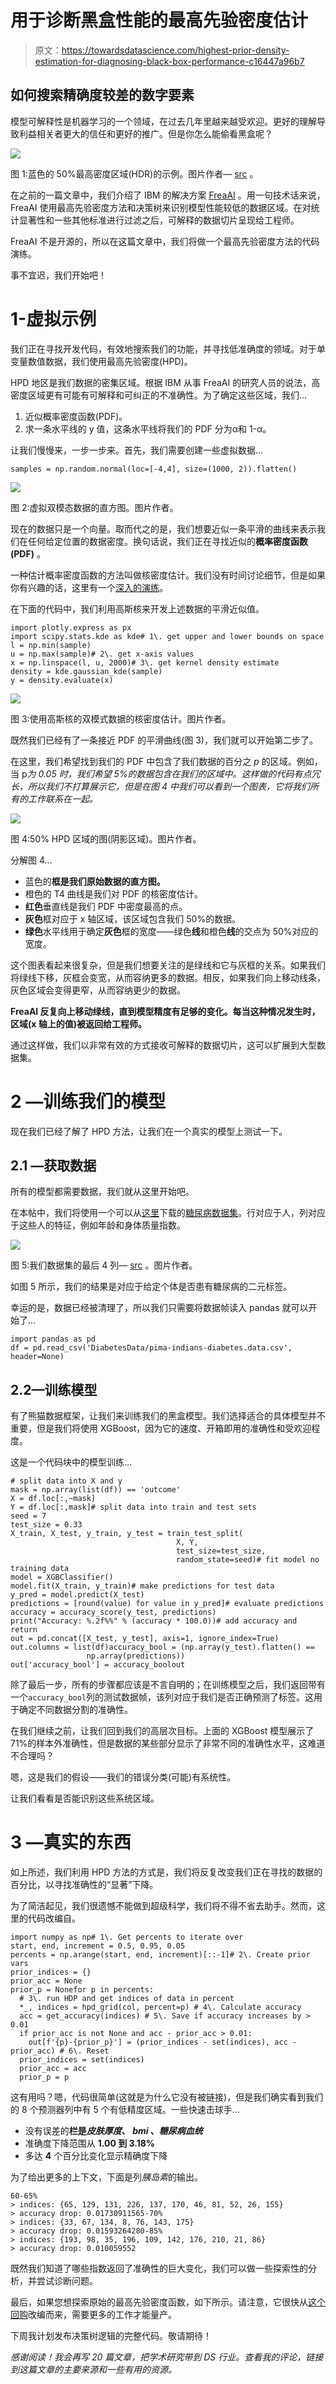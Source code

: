 # 用于诊断黑盒性能的最高先验密度估计

> 原文：<https://towardsdatascience.com/highest-prior-density-estimation-for-diagnosing-black-box-performance-c16447a96b7>

## 如何搜索精确度较差的数字要素

模型可解释性是机器学习的一个领域，在过去几年里越来越受欢迎。更好的理解导致利益相关者更大的信任和更好的推广。但是你怎么能偷看黑盒呢？

![](img/d629320df0c0fb40dbd8b59531df81e7.png)

图 1:蓝色的 50%最高密度区域(HDR)的示例。图片作者— [src](https://mathematica.stackexchange.com/questions/173282/computing-credible-region-highest-posterior-density-from-empirical-distributio) 。

在之前的一篇文章中，我们介绍了 IBM 的解决方案 [FreaAI](https://arxiv.org/abs/2108.05620) 。用一句技术话来说，FreaAI 使用最高先验密度方法和决策树来识别模型性能较低的数据区域。在对统计显著性和一些其他标准进行过滤之后，可解释的数据切片呈现给工程师。

FreaAI 不是开源的，所以在这篇文章中，我们将做一个最高先验密度方法的代码演练。

事不宜迟，我们开始吧！

# 1-虚拟示例

我们正在寻找开发代码，有效地搜索我们的功能，并寻找低准确度的领域。对于单变量数值数据，我们使用最高先验密度(HPD)。

HPD 地区是我们数据的密集区域。根据 IBM 从事 FreaAI 的研究人员的说法，高密度区域更有可能有可解释和可纠正的不准确性。为了确定这些区域，我们…

1.  近似概率密度函数(PDF)。
2.  求一条水平线的 y 值，这条水平线将我们的 PDF 分为α和 1-α。

让我们慢慢来，一步一步来。首先，我们需要创建一些虚拟数据…

```
samples = np.random.normal(loc=[-4,4], size=(1000, 2)).flatten()
```

![](img/1aadcf4f23381511ef7c18a098f7c544.png)

图 2:虚拟双模态数据的直方图。图片作者。

现在的数据只是一个向量。取而代之的是，我们想要近似一条平滑的曲线来表示我们在任何给定位置的数据密度。换句话说，我们正在寻找近似的**概率密度函数(PDF)** 。

一种估计概率密度函数的方法叫做核密度估计。我们没有时间讨论细节，但是如果你有兴趣的话，这里有一个[深入的演练](https://jakevdp.github.io/PythonDataScienceHandbook/05.13-kernel-density-estimation.html)。

在下面的代码中，我们利用高斯核来开发上述数据的平滑近似值。

```
import plotly.express as px
import scipy.stats.kde as kde# 1\. get upper and lower bounds on space
l = np.min(sample)
u = np.max(sample)# 2\. get x-axis values
x = np.linspace(l, u, 2000)# 3\. get kernel density estimate
density = kde.gaussian_kde(sample)
y = density.evaluate(x)
```

![](img/68a29b1ad49f155fa7ea4ccd0d119a2c.png)

图 3:使用高斯核的双模式数据的核密度估计。图片作者。

既然我们已经有了一条接近 PDF 的平滑曲线(图 3)，我们就可以开始第二步了。

在这里，我们希望找到我们的 PDF 中包含了我们数据的百分之 *p* 的区域。例如，当 p*为 0.05 时，我们希望 5%的数据包含在我们的区域中。这样做的代码有点冗长，所以我们不打算展示它，但是在图 4 中我们可以看到一个图表，它将我们所有的工作联系在一起。*

![](img/6c2b97c13586a0c2faa1a812aee85aa5.png)

图 4:50% HPD 区域的图(阴影区域)。图片作者。

分解图 4…

*   蓝色的**框是我们原始数据的直方图。**
*   橙色的 T4 曲线是我们对 PDF 的核密度估计。
*   **红色**垂直线是我们 PDF 中密度最高的点。
*   **灰色**框对应于 x 轴区域，该区域包含我们 50%的数据。
*   **绿色**水平线用于确定**灰色**框的宽度——绿色**线**和橙色**线**的交点为 50%对应的宽度。

这个图表看起来很复杂，但是我们想要关注的是绿线和它与灰框的关系。如果我们将绿线下移，灰框会变宽，从而容纳更多的数据。相反，如果我们向上移动线条，灰色区域会变得更窄，从而容纳更少的数据。

**FreaAI 反复向上移动绿线，直到模型精度有足够的变化。每当这种情况发生时，区域(x 轴上的值)被返回给工程师。**

通过这样做，我们以非常有效的方式接收可解释的数据切片，这可以扩展到大型数据集。

# 2 —训练我们的模型

现在我们已经了解了 HPD 方法，让我们在一个真实的模型上测试一下。

## 2.1 —获取数据

所有的模型都需要数据，我们就从这里开始吧。

在本帖中，我们将使用一个可以从[这里](https://github.com/mberk06/DS_academic_papers/tree/master/DiabetesData)下载的[糖尿病数据集](https://www.kaggle.com/uciml/pima-indians-diabetes-database)。行对应于人，列对应于这些人的特征，例如年龄和身体质量指数。

![](img/7ffc7945377a14ab657d0193839f8aef.png)

图 5:我们数据集的最后 4 列— [src](https://www.kaggle.com/uciml/pima-indians-diabetes-database) 。图片作者。

如图 5 所示，我们的结果是对应于给定个体是否患有糖尿病的二元标签。

幸运的是，数据已经被清理了，所以我们只需要将数据帧读入 pandas 就可以开始了…

```
import pandas as pd
df = pd.read_csv('DiabetesData/pima-indians-diabetes.data.csv', header=None)
```

## 2.2—训练模型

有了熊猫数据框架，让我们来训练我们的黑盒模型。我们选择适合的具体模型并不重要，但是我们将使用 XGBoost，因为它的速度、开箱即用的准确性和受欢迎程度。

这是一个代码块中的模型训练…

```
# split data into X and y
mask = np.array(list(df)) == 'outcome'
X = df.loc[:,~mask]
Y = df.loc[:,mask]# split data into train and test sets
seed = 7
test_size = 0.33
X_train, X_test, y_train, y_test = train_test_split(
                                     X, Y,
                                     test_size=test_size, 
                                     random_state=seed)# fit model no training data
model = XGBClassifier()
model.fit(X_train, y_train)# make predictions for test data
y_pred = model.predict(X_test)
predictions = [round(value) for value in y_pred]# evaluate predictions
accuracy = accuracy_score(y_test, predictions)
print("Accuracy: %.2f%%" % (accuracy * 100.0))# add accuracy and return
out = pd.concat([X_test, y_test], axis=1, ignore_index=True)
out.columns = list(df)accuracy_bool = (np.array(y_test).flatten() ==
                 np.array(predictions))
out['accuracy_bool'] = accuracy_boolout 
```

除了最后一步，所有的步骤都应该是不言自明的；在训练模型之后，我们返回带有一个`accuracy_bool`列的测试数据帧，该列对应于我们是否正确预测了标签。这用于确定不同数据分割的准确性。

在我们继续之前，让我们回到我们的高层次目标。上面的 XGBoost 模型展示了 71%的样本外准确性，但是数据的某些部分显示了非常不同的准确性水平，这难道不合理吗？

嗯，这是我们的假设——我们的错误分类(可能)有系统性。

让我们看看是否能识别这些系统区域。

# 3 —真实的东西

如上所述，我们利用 HPD 方法的方式是，我们将反复改变我们正在寻找的数据的百分比，以寻找准确性的“显著”下降。

为了简洁起见，我们很遗憾不能做到超级科学，我们将不得不省去助手。然而，这里的代码改编自。

```
import numpy as np# 1\. Get percents to iterate over
start, end, increment = 0.5, 0.95, 0.05
percents = np.arange(start, end, increment)[::-1]# 2\. Create prior vars
prior_indices = {} 
prior_acc = None
prior_p = Nonefor p in percents:
  # 3\. run HDP and get indices of data in percent
  *_, indices = hpd_grid(col, percent=p) # 4\. Calculate accuracy
  acc = get_accuracy(indices) # 5\. Save if accuracy increases by > 0.01
  if prior_acc is not None and acc - prior_acc > 0.01:
    out[f'{p}-{prior_p}'] = (prior_indices - set(indices), acc - prior_acc) # 6\. Reset
  prior_indices = set(indices)
  prior_acc = acc
  prior_p = p
```

这有用吗？嗯，代码很简单(这就是为什么它没有被链接)，但是我们确实看到我们的 8 个预测器列中有 5 个有低精度区域。一些快速击球手…

*   没有误差的**栏是*皮肤厚度*、 *bmi* 、*糖尿病血统***
*   准确度下降范围从 **1.00 到 3.18%**
*   多达 **4** 个百分比变化显示精确度下降

为了给出更多的上下文，下面是列*胰岛素*的输出。

```
60-65%
> indices: {65, 129, 131, 226, 137, 170, 46, 81, 52, 26, 155}
> accuracy drop: 0.01730911565-70%
> indices: {33, 67, 134, 8, 76, 143, 175}
> accuracy drop: 0.01593264280-85%
> indices: {193, 98, 35, 196, 109, 142, 176, 210, 21, 86}
> accuracy drop: 0.010059552 
```

既然我们知道了哪些指数返回了准确性的巨大变化，我们可以做一些探索性的分析，并尝试诊断问题。

最后，如果您想探索原始的最高先验密度函数，如下所示。请注意，它很快从[这个回购](https://github.com/aloctavodia/BAP/blob/master/first_edition/code/Chp1/hpd.py)改编而来，需要更多的工作才能量产。

下周我计划发布决策树逻辑的完整代码。敬请期待！

*感谢阅读！我会再写 20 篇文章，把学术研究带到 DS 行业。查看我的评论，链接到这篇文章的主要来源和一些有用的资源。*